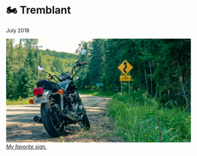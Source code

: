 # 🏍 Tremblant
July 2018

[![P2570525](/photos/hd/P2570525.jpg) *My favorite sign.*](/photos/P2570525.md)
